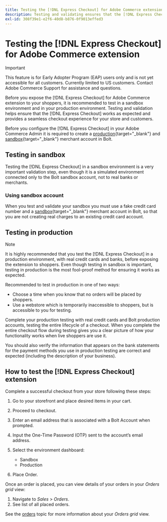 ```yaml
---
title: Testing the [!DNL Express Checkout] for Adobe Commerce extension
description: Testing and validating ensures that the [!DNL Express Checkout] extension works as expected.
exl-id: 308f39e1-e2f6-40d8-b876-0f9013effed3
---
```

# Testing the [!DNL Express Checkout] for Adobe Commerce extension

>[!IMPORTANT]
>
> This feature is for Early Adopter Program (EAP) users only and is not yet accessible for all customers. Currently limited to US customers. Contact Adobe Commerce Support for assistance and questions.

Before you expose the [!DNL Express Checkout] for Adobe Commerce extension to your shoppers, it is recommended to test in a sandbox environment and in your production environment. Testing and validation helps ensure that the [!DNL Express Checkout] works as expected and provides a seamless checkout experience for your store and customers.

Before you configure the [!DNL Express Checkout] in your Adobe Commerce Admin it is required to create a [production](https://merchant.bolt.com/register){target="_blank"} and [sandbox](https://merchant-sandbox.bolt.com/register){target="_blank"} merchant account in Bolt.

## Testing in sandbox

Testing the [!DNL Express Checkout] in a sandbox environment is a very important validation step, even though it is a simulated environment connected only to the Bolt sandbox account, not to real banks or merchants.

### Using sandbox account

When you test and validate your sandbox you must use a fake credit card number and a [sandbox](https://merchant-sandbox.bolt.com/register){target="_blank"} merchant account in Bolt, so that you are not creating real charges to an existing credit card account.

## Testing in production

>[!NOTE]
>
> It is highly recommended that you test the [!DNL Express Checkout] in a production environment, with real credit cards and banks, before exposing the extension to shoppers. Even though testing in sandbox is important, testing in production is the most fool-proof method for ensuring it works as expected.

Recommended to test in production in one of two ways:

- Choose a time when you know that no orders will be placed by shoppers.
- Use a webstore which is temporarily inaccessible to shoppers, but is accessible to you for testing.

Complete your production testing with real credit cards and Bolt production accounts, testing the entire lifecycle of a checkout. When you complete the entire checkout flow during testing gives you a clear picture of how your functionality works when live shoppers are use it.

You should also verify the information that appears on the bank statements for the payment methods you use in production testing are correct and expected (including the description of your business).

## How to test the [!DNL Express Checkout] extension

Complete a successful checkout from your store following these steps:

1. Go to your storefront and place desired items in your cart.
1. Proceed to checkout.
1. Enter an email address that is associated with a Bolt Account when prompted.
1. Input the One-Time Password (OTP) sent to the account’s email address.
1. Select the environment dashboard:

   - Sandbox
   - Production

1. Place Order.

Once an order is placed, you can view details of your orders in your _Orders grid_ view:

1. Navigate to _Sales_ > _Orders_.
1. See list of all placed orders.

See the [orders](https://docs.magento.com/user-guide/sales/orders.html) topic for more information about your _Orders grid_ view.
